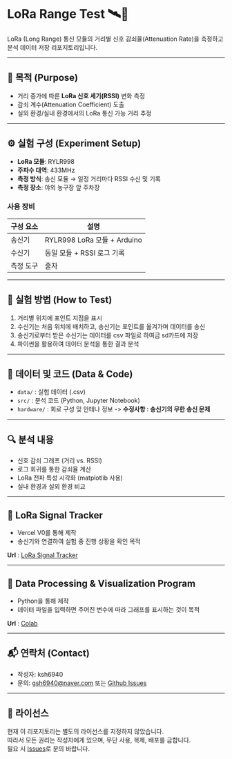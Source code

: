 # LoRa Range Test 🛰️📶

LoRa (Long Range) 통신 모듈의 거리별 신호 감쇠율(Attenuation Rate)을 측정하고 분석 데이터 저장 리포지토리입니다.

---

## 📌 목적 (Purpose)
- 거리 증가에 따른 **LoRa 신호 세기(RSSI)** 변화 측정
- 감쇠 계수(Attenuation Coefficient) 도출
- 실외 환경/실내 환경에서의 LoRa 통신 가능 거리 추정

---

## ⚙️ 실험 구성 (Experiment Setup)
- **LoRa 모듈**: RYLR998  
- **주파수 대역**: 433MHz   
- **측정 방식**: 송신 모듈 → 일정 거리마다 RSSI 수신 및 기록
- **측정 장소**: 야외 농구장 앞 주차장

### 사용 장비
| 구성 요소 | 설명 |
|-----------|------|
| 송신기 | RYLR998 LoRa 모듈 + Arduino |
| 수신기 | 동일 모듈 + RSSI 로그 기록 |
| 측정 도구 | 줄자 |

---

## 🧪 실험 방법 (How to Test)
1. 거리별 위치에 포인트 지점을 표시
2. 수신기는 처음 위치에 배치하고, 송신기는 포인트를 옮겨가며 데이터를 송신
3. 송신기로부터 받은 수신기는 데이터를 csv 파일로 하여금 sd카드에 저장
4. 파이썬을 활용하여 데이터 분석을 통한 결과 분석

---

## 📁 데이터 및 코드 (Data & Code)
- `data/` : 실험 데이터 (.csv)  
- `src/` : 분석 코드 (Python, Jupyter Notebook)  
- `hardware/` : 회로 구성 및 안테나 정보 -> **수정사항 : 송신기의 무한 송신 문제**

---

## 🔍 분석 내용
- 신호 감쇠 그래프 (거리 vs. RSSI)
- 로그 회귀를 통한 감쇠율 계산
- LoRa 전파 특성 시각화 (matplotlib 사용)
- 실내 환경과 실외 환경 비교 

--- 

## 📡 LoRa Signal Tracker 
- Vercel V0를 통해 제작
- 송신기와 연결하여 실험 중 진행 상황을 확인 목적

**Url** : [LoRa Signal Tracker](https://v0-arduino-lo-ra-monitor.vercel.app/)

---

## 🔧 Data Processing & Visualization Program
- Python을 통해 제작
- 데이터 파일을 입력하면 주어진 변수에 따라 그래프를 표시하는 것이 목적

**Url** : [Colab](https://colab.research.google.com/drive/1KoaYKbXfOe9HOfNEdkh9wT8DkH-_Zmhy?usp=sharing)

---

## 📬 연락처 (Contact)
- 작성자: ksh6940
- 문의: gsh6940@naver.com 또는 [Github Issues](https://github.com/ksh6940/Lora-range-test/issues)

---

## 📄 라이선스
현재 이 리포지토리는 별도의 라이선스를 지정하지 않았습니다.  
따라서 모든 권리는 작성자에게 있으며, 무단 사용, 복제, 배포를 금합니다.  
필요 시 [Issues](https://github.com/ksh6940/Lora-range-test/issues)로 문의 바랍니다.

